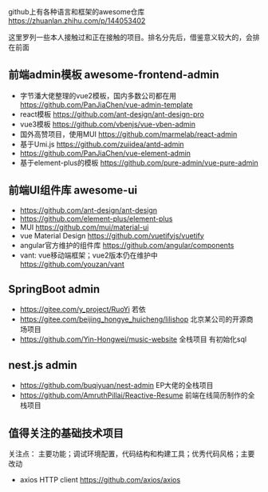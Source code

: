 github上有各种语言和框架的awesome仓库 https://zhuanlan.zhihu.com/p/144053402

这里罗列一些本人接触过和正在接触的项目。排名分先后，借鉴意义较大的，会排在前面

## 前端admin模板 awesome-frontend-admin
+ 字节潘大佬整理的vue2模板，国内多数公司都在用 https://github.com/PanJiaChen/vue-admin-template
+ react模板 https://github.com/ant-design/ant-design-pro
+ vue3模板 https://github.com/vbenjs/vue-vben-admin
+ 国外高赞项目，使用MUI https://github.com/marmelab/react-admin
+ 基于Umi.js https://github.com/zuiidea/antd-admin
+ https://github.com/PanJiaChen/vue-element-admin
+ 基于element-plus的模板 https://github.com/pure-admin/vue-pure-admin

## 前端UI组件库 awesome-ui
+ https://github.com/ant-design/ant-design
+ https://github.com/element-plus/element-plus
+ MUI https://github.com/mui/material-ui
+ vue Material Design https://github.com/vuetifyjs/vuetify
+ angular官方维护的组件库  https://github.com/angular/components
+ vant: vue移动端框架；vue2版本仍在维护中 https://github.com/youzan/vant

## SpringBoot admin
+ https://gitee.com/y_project/RuoYi 若依
+ https://gitee.com/beijing_hongye_huicheng/lilishop 北京某公司的开源商场项目
+ https://github.com/Yin-Hongwei/music-website 全栈项目 有初始化sql

## nest.js admin
+ https://github.com/buqiyuan/nest-admin EP大佬的全栈项目
+ https://github.com/AmruthPillai/Reactive-Resume 前端在线简历制作的全栈项目

## 值得关注的基础技术项目

关注点：
主要功能；调试环境配置，代码结构和构建工具；优秀代码风格；主要改动

+ axios HTTP client https://github.com/axios/axios
